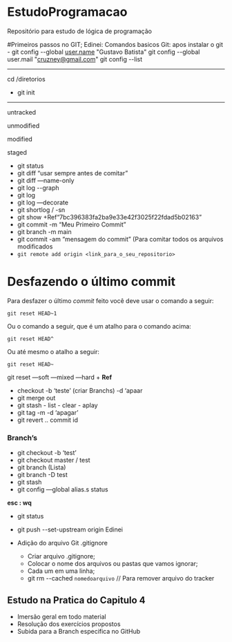 # EstudoProgramacao
Repositório para estudo de lógica de programação

#Primeiros passos no GIT;
Edinei: Comandos basicos Git:
 apos instalar o git -
git config --global [user.name](http://user.name/) "Gustavo Batista"
git config --global user.mail "[cruzney@gmail.com](mailto:cruzney@gmail.com)"
 git config --list

---

cd /diretorios

 * git init

---

untracked

unmodified

modified

staged

- git status
- git diff “usar sempre antes de comitar”
- git diff —name-only
- git log --graph
- git log
- git log —decorate
- git shortlog  / -sn
- git show +Ref“7bc396383fa2ba9e33e42f3025f22fdad5b02163”
- git commit -m “Meu Primeiro Commit”
- git branch -m main
- git commit -am “mensagem do commit”   (Para comitar todos os arquivos modificados
- `git remote add origin <link_para_o_seu_repositorio>`

# **Desfazendo o último commit**

Para desfazer o último *commit* feito você deve usar o comando a seguir:

`git reset HEAD~1`

Ou o comando a seguir, que é um atalho para o comando acima:

`git reset HEAD^`

Ou até mesmo o atalho a seguir:

`git reset HEAD~`

git reset —soft —mixed —hard  + **Ref**

- checkout -b ‘teste’   (criar Branchs) -d ‘apaar
- git merge out
- git stash - list - clear - aplay
- git tag -m -d ‘apagar’
- git revert .. commit id

### Branch’s

- git checkout -b ‘test’
- git checkout master / test
- git branch   (Lista)
- git branch -D test
- git stash
- git config —global alias.s status

**esc : wq**

* git status
* git push --set-upstream origin Edinei
* Adição do arquivo Git .gitignore
  
   - Criar arquivo .gitignore;
  -  Colocar o nome dos arquivos ou pastas que vamos ignorar;
    - Cada um em uma linha;
    - git rm --cached `nomedoarquivo` // Para remover arquivo do tracker


## Estudo na Pratica do Capitulo 4
* Imersão geral em todo material
* Resolução dos exercícios propostos 
* Subida para a Branch especifica no GitHub
  